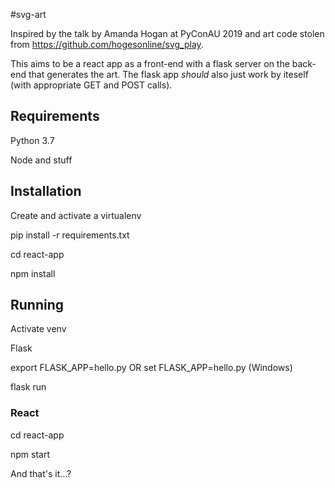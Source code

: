 #svg-art

Inspired by the talk by Amanda Hogan at PyConAU 2019 and art code stolen from https://github.com/hogesonline/svg_play.

This aims to be a react app as a front-end with a flask server on the back-end that generates the art. The flask app *should* also just work by iteself (with appropriate GET and POST calls).

## Requirements

Python 3.7

Node and stuff

## Installation

Create and activate a virtualenv

pip install -r requirements.txt

cd react-app

npm install

## Running

Activate venv

Flask

export FLASK_APP=hello.py OR set FLASK_APP=hello.py (Windows)

flask run

### React

cd react-app

npm start

And that's it...? 
